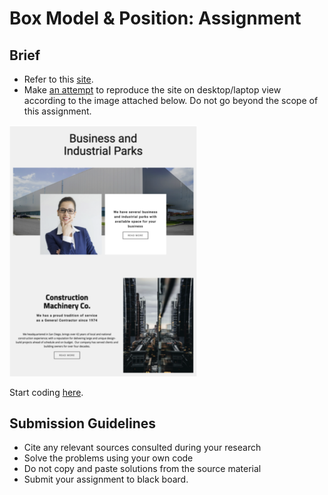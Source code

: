 # Box Model & Position: Assignment

## Brief

- Refer to this [site](https://nicepage.com/website-templates/preview/machinery-parks-for-industrial-48832?device=desktop).
- Make <ins>an attempt</ins> to reproduce the site on desktop/laptop view according to the image attached below. Do not go beyond the scope of this assignment.

<img src="./assets/images/example.png" width=300>

Start coding [here](./index.html).

## Submission Guidelines

- Cite any relevant sources consulted during your research
- Solve the problems using your own code
- Do not copy and paste solutions from the source material
- Submit your assignment to black board.
